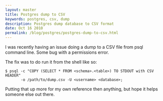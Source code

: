 ```yaml
---
layout: master
title: Postgres dump to CSV
keywords: postgres, csv, dump
description: Postgres dump database to CSV format
date: Oct 16 2010
permalink: /blog/postgres/postgres-dump-to-csv.html
---
```


I was recently having an issue doing a dump to a CSV file from psql command line.  Some bug with a permissions error.

The fix was to do run it from the shell like so:

~~~
$ psql -c "COPY (SELECT * FROM <schema>.<table>) TO STDOUT with CSV HEADER" 
       -o /path/to/dump.csv -U <username> <database>;
~~~

Putting that up more for my own reference then anything, but hope it helps someone else out there.
